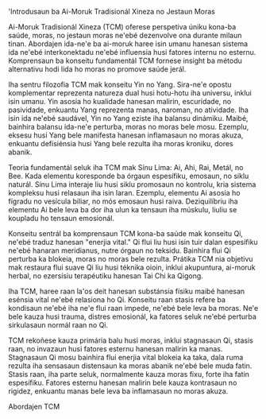 'Introdusaun ba Ai-Moruk Tradisionál Xineza no Jestaun Moras

Ai-Moruk Tradisionál Xineza (TCM) oferese perspetiva úniku kona-ba saúde, moras, no jestaun moras ne'ebé dezenvolve ona durante milaun tinan. Abordajen ida-ne'e ba ai-moruk haree isin umanu hanesan sistema ida ne'ebé interkonektadu ne'ebé influensia husi fatores internu no esternu. Komprensaun ba konseitu fundamentál TCM fornese insight ba métodu alternativu hodi lida ho moras no promove saúde jerál.

Iha sentru filozofia TCM mak konseitu Yin no Yang. Sira-ne'e opostu komplementar reprezenta natureza dual husi hotu-hotu iha universu, inklui isin umanu. Yin asosia ho kualidade hanesan malirin, escuridade, no pasividade, enkuantu Yang reprezenta manas, naroman, no atividade. Iha isin ida ne'ebé saudável, Yin no Yang eziste iha balansu dinámiku. Maibé, bainhira balansu ida-ne'e perturba, moras no moras bele mosu. Ezemplu, eksesu husi Yang bele manifesta hanesan inflamasaun no moras akuza, enkuantu defisiénsia husi Yang bele rezulta iha moras kroniku, dores abanik.

Teoria fundamentál seluk iha TCM mak Sínu Lima: Ai, Ahi, Rai, Metál, no Bee. Kada elementu koresponde ba órgaun espesífiku, emosaun, no siklu naturál. Sínu Lima interaje liu husi siklu promosaun no kontrolu, kria sistema kompleksu husi relasaun iha isin laran. Ezemplu, elementu Ai asosia ho fígradu no vesícula biliar, no mós emosaun husi raiva. Deziquilíbriu iha elementu Ai bele leva ba dor iha ulun ka tensaun iha múskulu, liuliu se koupladu ho tensaun emosionál.

Konseitu sentrál ba komprensaun TCM kona-ba saúde mak konseitu Qi, ne'ebé traduz hanesan "enerjia vital." Qi flui liu husi isin tuir dalan espesífiku ne'ebé hanaran meridianus, nutre órgaun no teksidu. Bainhira flui Qi perturba ka blokeia, moras no moras bele rezulta. Prátika TCM nia objetivu mak restaura flui suave Qi liu husi téknika oioin, inklui akupuntura, ai-moruk herbal, no ezersísiu terapéutiku hanesan Tai Chi ka Qigong.

Iha TCM, haree raan la'os deit hanesan substánsia físiku maibé hanesan esénsia vital ne'ebé relasiona ho Qi. Konseitu raan stasis refere ba kondisaun ne'ebé iha ne'e flui raan impede, ne'ebé bele leva ba moras. Ne'e bele kauza husi trauma, distres emosionál, ka fatores seluk ne'ebé perturba sirkulasaun normál raan no Qi.

TCM rekoñese kauza primária balu husi moras, inklui stagnasaun Qi, stasis raan, no invazaun husi fatores esternu hanesan malirin ka manas. Stagnasaun Qi mosu bainhira flui enerjia vital blokeia ka taka, dala ruma rezulta iha sensasaun distensaun ka moras abanik ne'ebé bele muda fatin. Stasis raan, iha parte seluk, normalmente kauza moras fixu, forte iha fatin espesífiku. Fatores esternu hanesan malirin bele kauza kontrasaun no rigidez, enkuantu manas bele leva ba inflamasaun no moras akuza.

Abordajen TCM
